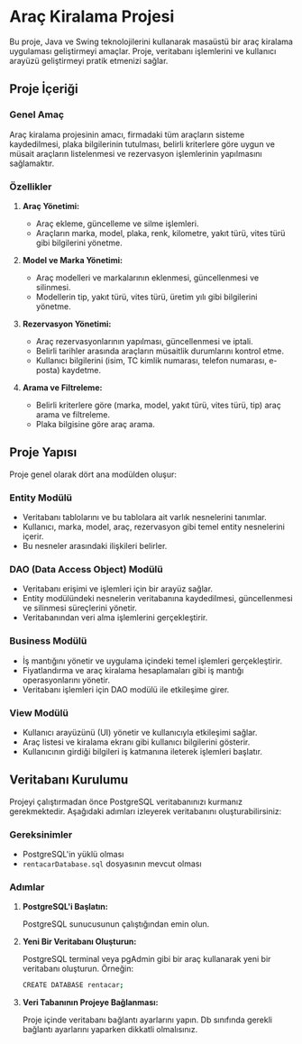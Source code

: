 # Araç Kiralama Projesi

Bu proje, Java ve Swing teknolojilerini kullanarak masaüstü bir araç kiralama uygulaması geliştirmeyi amaçlar. Proje, veritabanı işlemlerini ve kullanıcı arayüzü geliştirmeyi pratik etmenizi sağlar.

## Proje İçeriği

### Genel Amaç

Araç kiralama projesinin amacı, firmadaki tüm araçların sisteme kaydedilmesi, plaka bilgilerinin tutulması, belirli kriterlere göre uygun ve müsait araçların listelenmesi ve rezervasyon işlemlerinin yapılmasını sağlamaktır.

### Özellikler

1. **Araç Yönetimi:**
    - Araç ekleme, güncelleme ve silme işlemleri.
    - Araçların marka, model, plaka, renk, kilometre, yakıt türü, vites türü gibi bilgilerini yönetme.

2. **Model ve Marka Yönetimi:**
    - Araç modelleri ve markalarının eklenmesi, güncellenmesi ve silinmesi.
    - Modellerin tip, yakıt türü, vites türü, üretim yılı gibi bilgilerini yönetme.

3. **Rezervasyon Yönetimi:**
    - Araç rezervasyonlarının yapılması, güncellenmesi ve iptali.
    - Belirli tarihler arasında araçların müsaitlik durumlarını kontrol etme.
    - Kullanıcı bilgilerini (isim, TC kimlik numarası, telefon numarası, e-posta) kaydetme.

4. **Arama ve Filtreleme:**
    - Belirli kriterlere göre (marka, model, yakıt türü, vites türü, tip) araç arama ve filtreleme.
    - Plaka bilgisine göre araç arama.

## Proje Yapısı

Proje genel olarak dört ana modülden oluşur:

### Entity Modülü

- Veritabanı tablolarını ve bu tablolara ait varlık nesnelerini tanımlar.
- Kullanıcı, marka, model, araç, rezervasyon gibi temel entity nesnelerini içerir.
- Bu nesneler arasındaki ilişkileri belirler.

### DAO (Data Access Object) Modülü

- Veritabanı erişimi ve işlemleri için bir arayüz sağlar.
- Entity modülündeki nesnelerin veritabanına kaydedilmesi, güncellenmesi ve silinmesi süreçlerini yönetir.
- Veritabanından veri alma işlemlerini gerçekleştirir.

### Business Modülü

- İş mantığını yönetir ve uygulama içindeki temel işlemleri gerçekleştirir.
- Fiyatlandırma ve araç kiralama hesaplamaları gibi iş mantığı operasyonlarını yönetir.
- Veritabanı işlemleri için DAO modülü ile etkileşime girer.

### View Modülü

- Kullanıcı arayüzünü (UI) yönetir ve kullanıcıyla etkileşimi sağlar.
- Araç listesi ve kiralama ekranı gibi kullanıcı bilgilerini gösterir.
- Kullanıcının girdiği bilgileri iş katmanına ileterek işlemleri başlatır.

## Veritabanı Kurulumu

Projeyi çalıştırmadan önce PostgreSQL veritabanınızı kurmanız gerekmektedir. Aşağıdaki adımları izleyerek veritabanını oluşturabilirsiniz:

### Gereksinimler

- PostgreSQL'in yüklü olması
- `rentacarDatabase.sql` dosyasının mevcut olması

### Adımlar

1. **PostgreSQL'i Başlatın:**

   PostgreSQL sunucusunun çalıştığından emin olun.

2. **Yeni Bir Veritabanı Oluşturun:**

   PostgreSQL terminal veya pgAdmin gibi bir araç kullanarak yeni bir veritabanı oluşturun. Örneğin:

   ```sh
   CREATE DATABASE rentacar;
   
3. **Veri Tabanının Projeye Bağlanması:**

     Proje içinde veritabanı bağlantı ayarlarını yapın. Db sınıfında gerekli bağlantı ayarlarını yaparken dikkatli olmalısınız.